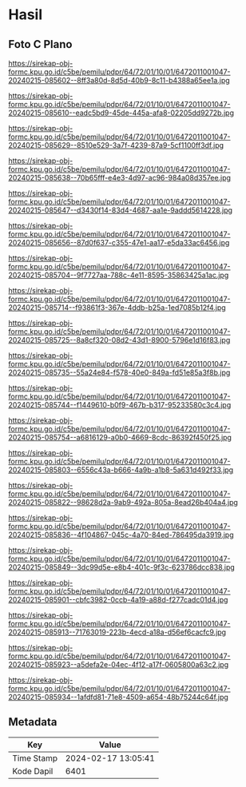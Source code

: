 # Hasil

## Foto C Plano

https://sirekap-obj-formc.kpu.go.id/c5be/pemilu/pdpr/64/72/01/10/01/6472011001047-20240215-085602--8ff3a80d-8d5d-40b9-8c11-b4388a65ee1a.jpg

https://sirekap-obj-formc.kpu.go.id/c5be/pemilu/pdpr/64/72/01/10/01/6472011001047-20240215-085610--eadc5bd9-45de-445a-afa8-02205dd9272b.jpg

https://sirekap-obj-formc.kpu.go.id/c5be/pemilu/pdpr/64/72/01/10/01/6472011001047-20240215-085629--8510e529-3a7f-4239-87a9-5cf1100ff3df.jpg

https://sirekap-obj-formc.kpu.go.id/c5be/pemilu/pdpr/64/72/01/10/01/6472011001047-20240215-085638--70b65fff-e4e3-4d97-ac96-984a08d357ee.jpg

https://sirekap-obj-formc.kpu.go.id/c5be/pemilu/pdpr/64/72/01/10/01/6472011001047-20240215-085647--d3430f14-83d4-4687-aa1e-9addd5614228.jpg

https://sirekap-obj-formc.kpu.go.id/c5be/pemilu/pdpr/64/72/01/10/01/6472011001047-20240215-085656--87d0f637-c355-47e1-aa17-e5da33ac6456.jpg

https://sirekap-obj-formc.kpu.go.id/c5be/pemilu/pdpr/64/72/01/10/01/6472011001047-20240215-085704--9f7727aa-788c-4e11-8595-35863425a1ac.jpg

https://sirekap-obj-formc.kpu.go.id/c5be/pemilu/pdpr/64/72/01/10/01/6472011001047-20240215-085714--f93861f3-367e-4ddb-b25a-1ed7085b12f4.jpg

https://sirekap-obj-formc.kpu.go.id/c5be/pemilu/pdpr/64/72/01/10/01/6472011001047-20240215-085725--8a8cf320-08d2-43d1-8900-5796e1d16f83.jpg

https://sirekap-obj-formc.kpu.go.id/c5be/pemilu/pdpr/64/72/01/10/01/6472011001047-20240215-085735--55a24e84-f578-40e0-849a-fd51e85a3f8b.jpg

https://sirekap-obj-formc.kpu.go.id/c5be/pemilu/pdpr/64/72/01/10/01/6472011001047-20240215-085744--f1449610-b0f9-467b-b317-95233580c3c4.jpg

https://sirekap-obj-formc.kpu.go.id/c5be/pemilu/pdpr/64/72/01/10/01/6472011001047-20240215-085754--a6816129-a0b0-4669-8cdc-86392f450f25.jpg

https://sirekap-obj-formc.kpu.go.id/c5be/pemilu/pdpr/64/72/01/10/01/6472011001047-20240215-085803--6556c43a-b666-4a9b-a1b8-5a631d492f33.jpg

https://sirekap-obj-formc.kpu.go.id/c5be/pemilu/pdpr/64/72/01/10/01/6472011001047-20240215-085822--98628d2a-9ab9-492a-805a-8ead26b404a4.jpg

https://sirekap-obj-formc.kpu.go.id/c5be/pemilu/pdpr/64/72/01/10/01/6472011001047-20240215-085836--4f104867-045c-4a70-84ed-786495da3919.jpg

https://sirekap-obj-formc.kpu.go.id/c5be/pemilu/pdpr/64/72/01/10/01/6472011001047-20240215-085849--3dc99d5e-e8b4-401c-9f3c-623786dcc838.jpg

https://sirekap-obj-formc.kpu.go.id/c5be/pemilu/pdpr/64/72/01/10/01/6472011001047-20240215-085901--cbfc3982-0ccb-4a19-a88d-f277cadc01d4.jpg

https://sirekap-obj-formc.kpu.go.id/c5be/pemilu/pdpr/64/72/01/10/01/6472011001047-20240215-085913--71763019-223b-4ecd-a18a-d56ef6cacfc9.jpg

https://sirekap-obj-formc.kpu.go.id/c5be/pemilu/pdpr/64/72/01/10/01/6472011001047-20240215-085923--a5defa2e-04ec-4f12-a17f-0605800a63c2.jpg

https://sirekap-obj-formc.kpu.go.id/c5be/pemilu/pdpr/64/72/01/10/01/6472011001047-20240215-085934--1afdfd81-71e8-4509-a654-48b75244c64f.jpg


## Metadata

| Key        | Value               |
| ---------- | ------------------- |
| Time Stamp | 2024-02-17 13:05:41 |
| Kode Dapil | 6401                |



